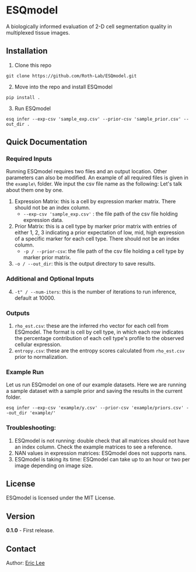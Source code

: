 # ESQmodel
A biologically informed evaluation of 2-D cell segmentation quality in multiplexed tissue images.

## Installation
1. Clone this repo
```commandline
git clone https://github.com/Roth-Lab/ESQmodel.git
```
2. Move into the repo and install ESQmodel
```commandline
pip install .
```
3. Run ESQmodel
```commandline
esq infer --exp-csv 'sample_exp.csv' --prior-csv 'sample_prior.csv' --out_dir .
```

## Quick Documentation
### Required Inputs
Running ESQmodel requires two files and an output location. Other parameters can also be modified. An example of all required files is given in the `example\` folder. We input the csv file name as the following: Let's talk about them one by one.
1. Expression Matrix: this is a cell by expression marker matrix. There should not be an index column.
   * `--exp-csv 'sample_exp.csv'` : the file path of the csv file holding expression data.
2. Prior Matrix: this is a cell type by marker prior matrix with entries of either 1, 2, 3 indicating a prior expectation of low, mid, high expression of a specific marker for each cell type. There should not be an index column.
   * `-p / --prior-csv`: the  file path of the csv file holding a cell type by marker prior matrix.
3. `-o / --out_dir`: this is the output directory to save results.

### Additional and Optional Inputs
4. `-t" / --num-iters`: this is the number of iterations to run inference, default at 10000.

### Outputs
1. `rho_est.csv`: these are the inferred rho vector for each cell from ESQmodel. The format is cell by cell type, in which each row indicates the percentage contribution of each cell type's profile to the observed cellular expression.
2. `entropy.csv`: these are the entropy scores calculated from `rho_est.csv` prior to normalization.

### Example Run
Let us run ESQmodel on one of our example datasets. Here we are running a sample dataset with a sample prior and saving the results in the current folder.
```commandline
esq infer --exp-csv 'example/y.csv' --prior-csv 'example/priors.csv' --out_dir 'example/'
```

### Troubleshooting:
1. ESQmodel is not running: double check that all matrices should not have an index column. Check the example matrices to see a reference.
2. NAN values in expression matrices: ESQmodel does not supports nans.
3. ESQmodel is taking its time: ESQmodel can take up to an hour or two per image depending on image size.

## License
ESQmodel is licensed under the MIT License.

## Version
**0.1.0** - First release.

## Contact
Author: [Eric Lee](https://www.linkedin.com/in/ericlee0920/) 